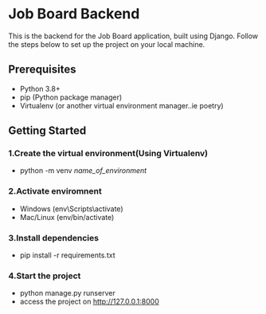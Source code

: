 # Job Board Backend

This is the backend for the Job Board application, built using Django. Follow the steps below to set up the project on your local machine.

## Prerequisites

- Python 3.8+
- pip (Python package manager)
- Virtualenv (or another virtual environment manager..ie poetry)

## Getting Started
### 1.Create the virtual environment(Using Virtualenv)
- python -m venv *name_of_environment* 

### 2.Activate enviromnent
- Windows (env\Scripts\activate)
- Mac/Linux (env/bin/activate)

### 3.Install dependencies
- pip install -r requirements.txt

### 4.Start the project
- python manage.py runserver
- access the project on http://127.0.0.1:8000
